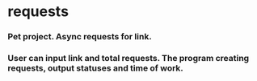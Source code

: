 # requests
### Pet project. Async requests for link.
### User can input link and total requests. The program creating requests, output statuses and time of work.

